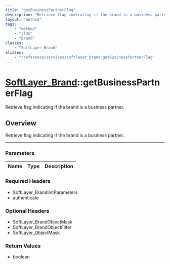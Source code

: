 ```yaml
---
title: "getBusinessPartnerFlag"
description: "Retrieve flag indicating if the brand is a business partner."
layout: "method"
tags:
    - "method"
    - "sldn"
    - "Brand"
classes:
    - "SoftLayer_Brand"
aliases:
    - "/reference/services/softlayer_brand/getBusinessPartnerFlag"
---
```

# [SoftLayer_Brand](/reference/services/SoftLayer_Brand)::getBusinessPartnerFlag


Retrieve flag indicating if the brand is a business partner.


## Overview 
Retrieve flag indicating if the brand is a business partner.

-----

### Parameters 
|Name | Type | Description |
| --- | --- | --- |


### Required Headers
* SoftLayer_BrandInitParameters
* authenticate


### Optional Headers
* SoftLayer_BrandObjectMask
* SoftLayer_BrandObjectFilter
* SoftLayer_ObjectMask

### Return Values
* boolean





